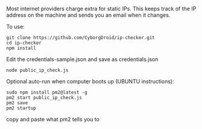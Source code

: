 Most internet providers charge extra for static IPs. This keeps track of the IP address on the machine and sends you an email when it changes. 

To use:

```
git clone https://github.com/CyborgDroid/ip-checker.git
cd ip-checker
npm install
```

Edit the credentials-sample.json and save as credentials.json

```
node public_ip_check.js
```

Optional auto-run when computer boots up (UBUNTU instructions):

```
sudo npm install pm2@latest -g
pm2 start public_ip_check.js
pm2 save
pm2 startup
```

copy and paste what pm2 tells you to
